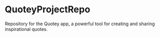 # QuoteyProjectRepo
Repository for the Quotey app, a powerful tool for creating and sharing inspirational quotes.
